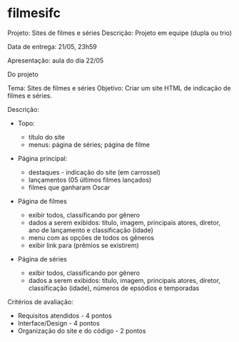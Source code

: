 # filmesifc
Projeto: Sites de filmes e séries
Descrição:
Projeto em equipe (dupla ou trio)

Data de entrega: 21/05, 23h59

Apresentação: aula do dia 22/05

 

Do projeto

Tema: Sites de filmes e séries
Objetivo: Criar um site HTML de indicação de filmes e séries.

Descrição:
* Topo:
    - título do site
    - menus: página de séries; página de filme
    
* Página principal:    
    - destaques - indicação do site (em carrossel)
    - lançamentos (05 últimos filmes lançados)
    - filmes que ganharam Oscar

* Página de filmes
    - exibir todos, classificando por gênero
    - dados a serem exibidos: título, imagem, principais atores, diretor, ano de lançamento e classificação (idade)
    - menu com as opções de todos os gêneros
    - exibir link para (prêmios se existirem)
    
* Página de séries
    - exibir todos, classificando por gênero
    - dados a serem exibidos: título, imagem, principais atores, diretor, classificação (idade), números de epsódios e temporadas


Critérios de avaliação:
- Requisitos atendidos - 4 pontos
- Interface/Design - 4 pontos
- Organização do site e do código - 2 pontos


